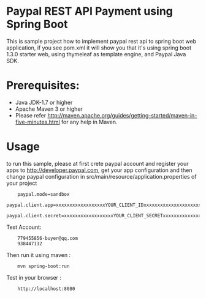 Paypal REST API Payment using Spring Boot
=========================================
This is sample project how to implement paypal rest api to spring boot web application,
if you see pom.xml it will show you that it's using spring boot 1.3.0 starter web, using thymeleaf as template engine, and Paypal Java SDK.

Prerequisites:
==============
*	Java JDK-1.7 or higher
*	Apache Maven 3 or higher
*	Please refer http://maven.apache.org/guides/getting-started/maven-in-five-minutes.html for any help in Maven.

Usage
=====
to run this sample, please at first crete paypal account and register your apps to http://developer.paypal.com, get your app configuration and then change paypal configuration in src/main/resource/application.properties of your project

		
		paypal.mode=sandbox
		paypal.client.app=xxxxxxxxxxxxxxxxxxYOUR_CLIENT_IDxxxxxxxxxxxxxxxxxxxxxxxxxxxxxxxxxxx
		paypal.client.secret=xxxxxxxxxxxxxxxxxxYOUR_CLIENT_SECRETxxxxxxxxxxxxxxxxxxxxxxxxxxxxxxxxxxx
		
Test Account:
        
		779455856-buyer@qq.com
		938447132

Then run it using maven :

		
		mvn spring-boot:run
		

Test in your browser : 

		
		http://localhost:8080
		

